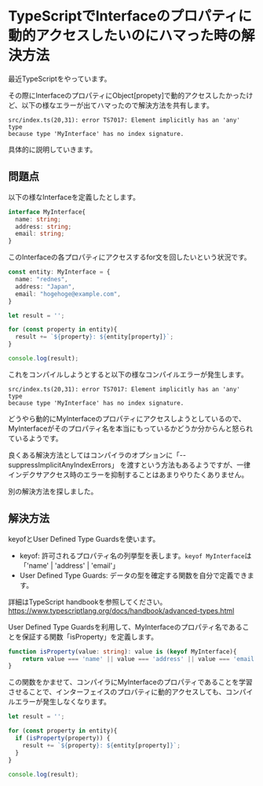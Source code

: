 # TypeScriptでInterfaceのプロパティに動的アクセスしたいのにハマった時の解決方法

最近TypeScriptをやっています。

その際にInterfaceのプロパティにObject[propety]で動的アクセスしたかったけど、以下の様なエラーが出てハマったので解決方法を共有します。

```
src/index.ts(20,31): error TS7017: Element implicitly has an 'any' type 
because type 'MyInterface' has no index signature.
```

具体的に説明していきます。

## 問題点

以下の様なInterfaceを定義したとします。

```TypeScript
interface MyInterface{
  name: string;
  address: string;
  email: string;
}
```

このInterfaceの各プロパティにアクセスするfor文を回したいという状況です。

```TypeScript
const entity: MyInterface = {
  name: "rednes",
  address: "Japan",
  email: "hogehoge@example.com",
}

let result = '';

for (const property in entity){
  result += `${property}: ${entity[property]}`;
}

console.log(result);
```

これをコンパイルしようとすると以下の様なコンパイルエラーが発生します。

```
src/index.ts(20,31): error TS7017: Element implicitly has an 'any' type 
because type 'MyInterface' has no index signature.
```

どうやら動的にMyInterfaceのプロパティにアクセスしようとしているので、MyInterfaceがそのプロパティ名を本当にもっているかどうか分からんと怒られているようです。

良くある解決方法としてはコンパイラのオプションに「--suppressImplicitAnyIndexErrors」
を渡すという方法もあるようですが、一律インデクサアクセス時のエラーを抑制することはあまりやりたくありません。

別の解決方法を探しました。


## 解決方法

keyofとUser Defined Type Guardsを使います。

* keyof: 許可されるプロパティ名の列挙型を表します。`keyof MyInterface`は「'name' | 'address' | 'email'」
* User Defined Type Guards: データの型を確定する関数を自分で定義できます。

詳細はTypeScript handbookを参照してください。
https://www.typescriptlang.org/docs/handbook/advanced-types.html

User Defined Type Guardsを利用して、MyInterfaceのプロパティ名であることを保証する関数「isProperty」を定義します。

```TypeScript
function isProperty(value: string): value is (keyof MyInterface){
    return value === 'name' || value === 'address' || value === 'email';
}
```

この関数をかませて、コンパイラにMyInterfaceのプロパティであることを学習させることで、インターフェイスのプロパティに動的アクセスしても、コンパイルエラーが発生しなくなります。

```TypeScript
let result = '';

for (const property in entity){
  if (isProperty(property)) {
    result += `${property}: ${entity[property]}`;
  }
}

console.log(result);
```
